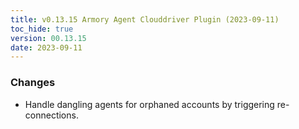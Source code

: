```yaml
---
title: v0.13.15 Armory Agent Clouddriver Plugin (2023-09-11)
toc_hide: true
version: 00.13.15
date: 2023-09-11
---
```


### Changes
* Handle dangling agents for orphaned accounts by triggering re-connections.
